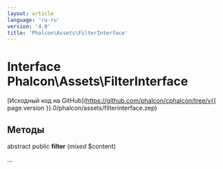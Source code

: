 ```yaml
---
layout: article
language: 'ru-ru'
version: '4.0'
title: 'Phalcon\Assets\FilterInterface'
---
```

# Interface **Phalcon\Assets\FilterInterface**

[Исходный код на GitHub](https://github.com/phalcon/cphalcon/tree/v{{ page.version }}.0/phalcon/assets/filterinterface.zep)

## Методы

abstract public **filter** (*mixed* $content)

...